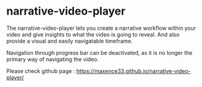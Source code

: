 # narrative-video-player

The narrative-video-player lets you create a narrative workflow within your video and give insights to what the video is going to reveal. And also provide a visual and easily navigatable timeframe. 

Navigation through progress bar can be deactivated, as it is no longer the primary way of navigating the video.

Please check github page : https://maxence33.github.io/narrative-video-player/
